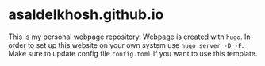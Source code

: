 # asaldelkhosh.github.io

This is my personal webpage repository. Webpage is created with ```hugo```.
In order to set up this website on your own system use ```hugo server -D -F```.
Make sure to update config file ```config.toml``` if you want to use this template.
